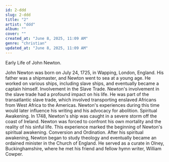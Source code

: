```yaml
---
id: 2-ddd
slug: 2-ddd
title: "2"
artist: "ddd"
album: ""
cover: ""
created_at: "June 8, 2025, 11:09 AM"
genre: "christian"
updated_at: "June 8, 2025, 11:09 AM"
---
```


Early Life of John Newton.

John Newton was born on July 24, 1725, in Wapping, London, England. His father was a shipmaster, and Newton went to sea at a young age. He worked on various ships, including slave ships, and eventually became a captain himself.
Involvement in the Slave Trade.
Newton's involvement in the slave trade had a profound impact on his life.
He was part of the transatlantic slave trade, which involved transporting enslaved Africans from West Africa to the Americas. 
Newton's experiences during this time would later influence his writing and his advocacy for abolition.
Spiritual Awakening.
In 1748, Newton's ship was caught in a severe storm off the coast of Ireland.
Newton was forced to confront his own mortality and the reality of his sinful life. This experience marked the beginning of Newton's spiritual awakening.
Conversion and Ordination.
After his spiritual awakening, Newton began to study theology and eventually became an ordained minister in the Church of England. 
He served as a curate in Olney, Buckinghamshire, where he met his friend and fellow hymn writer, William Cowper.
